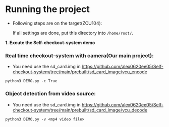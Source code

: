# **Running the project**

* Following steps are on the target(ZCU104):

  If all settings are done, put this directory into `/home/root/`. 
  
    
**1. Excute the Self-checkout-system demo** 

  ### Real time checkout-system with camera(Our main project):  
  
  * You need use the sd_card.img in <https://github.com/alex0620ee05/Self-checkout-system/tree/main/prebuilt/sd_card_image/vcu_encode>
  
  `python3 DEMO.py -c True` 

  ### Object detection from video source:
  
  * You need use the sd_card.img in <https://github.com/alex0620ee05/Self-checkout-system/tree/main/prebuilt/sd_card_image/vcu_decode>   
  
  `python3 DEMO.py -v <mp4 video file>`  
    
 

